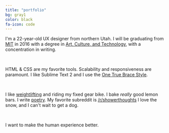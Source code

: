 ```yaml
---
title: "portfolio"
bg: gray1
color: black
fa-icon: code
---
```


I'm a 22-year-old UX designer from northern Utah. I will be graduating from <a href="http://web.mit.edu" target="_blank">MIT</a> in 2016 with a degree in <a href="http://act.mit.edu" target="_blank">Art, Culture, and Technology</a>, with a concentration in writing.

<br/>

HTML & CSS are my favorite tools. Scalability and responsiveness are paramount. I like Sublime Text 2 and I use the <a href="http://en.wikipedia.org/wiki/Indent_style#Variant:_1TBS" target="_blank">One True Brace Style</a>.

<br/>

I like <a href="http://stronglifts.com" target="_blank">weightlifting</a> and riding my fixed gear bike. I bake *really* good lemon bars. I write <a href="http://poetry.liabogoev.com" target="_blank">poetry</a>. My favorite subreddit is <a href="http://www.reddit.com/r/showerthoughts" target="_blank">/r/showerthoughts</a> I love the snow, and I can't wait to get a dog.

<br/>

I want to make the human experience better.
